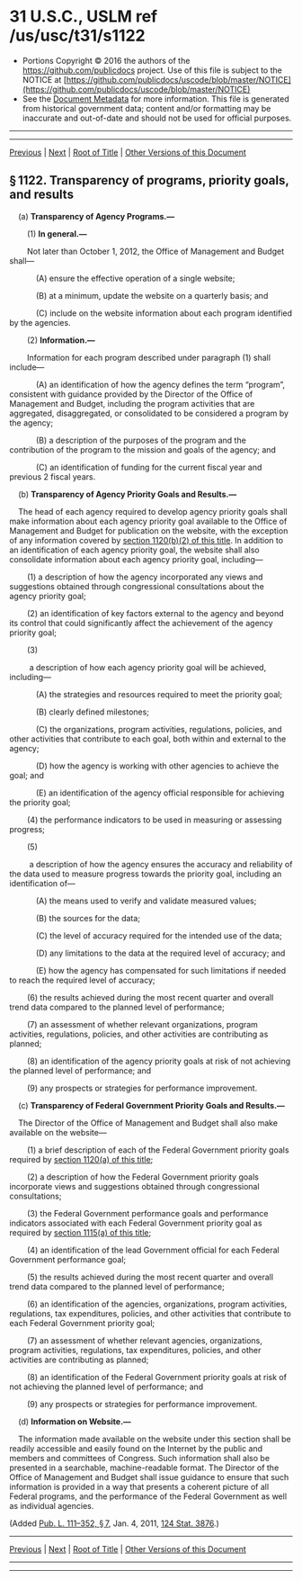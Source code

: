 ---
---

# 31 U.S.C., USLM ref /us/usc/t31/s1122

* Portions Copyright © 2016 the authors of the https://github.com/publicdocs project.
  Use of this file is subject to the NOTICE at [https://github.com/publicdocs/uscode/blob/master/NOTICE](https://github.com/publicdocs/uscode/blob/master/NOTICE)
* See the [Document Metadata](././../../../../..//README.md) for more information.
  This file is generated from historical government data; content and/or formatting may be inaccurate and out-of-date and should not be used for official purposes.

----------
----------

[Previous](./../../../../..//us/usc/t31/stII/ch11/m__us_usc_t31_s1121.md) | [Next](./../../../../..//us/usc/t31/stII/ch11/m__us_usc_t31_s1123.md) | [Root of Title](./../../../../../) | [Other Versions of this Document](https://publicdocs.github.io/go/links?ns=uslm&ref=%2Fus%2Fusc%2Ft31%2Fs1122)

## § 1122. Transparency of programs, priority goals, and results

    (a) __Transparency of Agency Programs.—__ 

        (1) __In general.—__ 

        Not later than October 1, 2012, the Office of Management and Budget shall—

            (A) ensure the effective operation of a single website;

            (B) at a minimum, update the website on a quarterly basis; and

            (C) include on the website information about each program identified by the agencies.

        (2) __Information.—__ 

        Information for each program described under paragraph (1) shall include—

            (A) an identification of how the agency defines the term “program”, consistent with guidance provided by the Director of the Office of Management and Budget, including the program activities that are aggregated, disaggregated, or consolidated to be considered a program by the agency;

            (B) a description of the purposes of the program and the contribution of the program to the mission and goals of the agency; and

            (C) an identification of funding for the current fiscal year and previous 2 fiscal years.

    (b) __Transparency of Agency Priority Goals and Results.—__ 

    The head of each agency required to develop agency priority goals shall make information about each agency priority goal available to the Office of Management and Budget for publication on the website, with the exception of any information covered by [section 1120(b)(2) of this title][/us/usc/t31/s1120/b/2]. In addition to an identification of each agency priority goal, the website shall also consolidate information about each agency priority goal, including—

        (1) a description of how the agency incorporated any views and suggestions obtained through congressional consultations about the agency priority goal;

        (2) an identification of key factors external to the agency and beyond its control that could significantly affect the achievement of the agency priority goal;

        (3)

         a description of how each agency priority goal will be achieved, including—

            (A) the strategies and resources required to meet the priority goal;

            (B) clearly defined milestones;

            (C) the organizations, program activities, regulations, policies, and other activities that contribute to each goal, both within and external to the agency;

            (D) how the agency is working with other agencies to achieve the goal; and

            (E) an identification of the agency official responsible for achieving the priority goal;

        (4) the performance indicators to be used in measuring or assessing progress;

        (5)

         a description of how the agency ensures the accuracy and reliability of the data used to measure progress towards the priority goal, including an identification of—

            (A) the means used to verify and validate measured values;

            (B) the sources for the data;

            (C) the level of accuracy required for the intended use of the data;

            (D) any limitations to the data at the required level of accuracy; and

            (E) how the agency has compensated for such limitations if needed to reach the required level of accuracy;

        (6) the results achieved during the most recent quarter and overall trend data compared to the planned level of performance;

        (7) an assessment of whether relevant organizations, program activities, regulations, policies, and other activities are contributing as planned;

        (8) an identification of the agency priority goals at risk of not achieving the planned level of performance; and

        (9) any prospects or strategies for performance improvement.

    (c) __Transparency of Federal Government Priority Goals and Results.—__ 

    The Director of the Office of Management and Budget shall also make available on the website—

        (1) a brief description of each of the Federal Government priority goals required by [section 1120(a) of this title][/us/usc/t31/s1120/a];

        (2) a description of how the Federal Government priority goals incorporate views and suggestions obtained through congressional consultations;

        (3) the Federal Government performance goals and performance indicators associated with each Federal Government priority goal as required by [section 1115(a) of this title][/us/usc/t31/s1115/a];

        (4) an identification of the lead Government official for each Federal Government performance goal;

        (5) the results achieved during the most recent quarter and overall trend data compared to the planned level of performance;

        (6) an identification of the agencies, organizations, program activities, regulations, tax expenditures, policies, and other activities that contribute to each Federal Government priority goal;

        (7) an assessment of whether relevant agencies, organizations, program activities, regulations, tax expenditures, policies, and other activities are contributing as planned;

        (8) an identification of the Federal Government priority goals at risk of not achieving the planned level of performance; and

        (9) any prospects or strategies for performance improvement.

    (d) __Information on Website.—__ 

    The information made available on the website under this section shall be readily accessible and easily found on the Internet by the public and members and committees of Congress. Such information shall also be presented in a searchable, machine-readable format. The Director of the Office of Management and Budget shall issue guidance to ensure that such information is provided in a way that presents a coherent picture of all Federal programs, and the performance of the Federal Government as well as individual agencies.

(Added [Pub. L. 111–352, § 7][/us/pl/111/352/s7], Jan. 4, 2011, [124 Stat. 3876][/us/stat/124/3876].)

----------

[Previous](./../../../../..//us/usc/t31/stII/ch11/m__us_usc_t31_s1121.md) | [Next](./../../../../..//us/usc/t31/stII/ch11/m__us_usc_t31_s1123.md) | [Root of Title](./../../../../../) | [Other Versions of this Document](https://publicdocs.github.io/go/links?ns=uslm&ref=%2Fus%2Fusc%2Ft31%2Fs1122)

----------
----------

[/us/usc/t31/s1120/b/2]: https://publicdocs.github.io/go/links?ns=uslm&ref=%2Fus%2Fusc%2Ft31%2Fs1120%2Fb%2F2
[/us/usc/t31/s1120/a]: https://publicdocs.github.io/go/links?ns=uslm&ref=%2Fus%2Fusc%2Ft31%2Fs1120%2Fa
[/us/usc/t31/s1115/a]: https://publicdocs.github.io/go/links?ns=uslm&ref=%2Fus%2Fusc%2Ft31%2Fs1115%2Fa
[/us/pl/111/352/s7]: https://publicdocs.github.io/go/links?ns=uslm&ref=%2Fus%2Fpl%2F111%2F352%2Fs7
[/us/stat/124/3876]: https://publicdocs.github.io/go/links?ns=uslm&ref=%2Fus%2Fstat%2F124%2F3876


